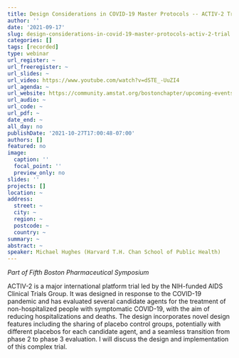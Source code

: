 ```yaml
---
title: Design Considerations in COVID-19 Master Protocols -- ACTIV-2 Trial
author: ''
date: '2021-09-17'
slug: design-considerations-in-covid-19-master-protocols-activ-2-trial
categories: []
tags: [recorded]
type: webinar
url_register: ~
url_freeregister: ~
url_slides: ~
url_video: https://www.youtube.com/watch?v=dSTE_-UuZI4
url_agenda: ~
url_website: https://community.amstat.org/bostonchapter/upcoming-events/fifth-annual-boston-pharmaceutical-symposium2
url_audio: ~
url_code: ~
url_pdf: ~
date_end: ~
all_day: no
publishDate: '2021-10-27T17:00:48-07:00'
authors: []
featured: no
image:
  caption: ''
  focal_point: ''
  preview_only: no
slides: ''
projects: []
location: ~
address:
  street: ~
  city: ~
  region: ~
  postcode: ~
  country: ~
summary: ~
abstract: ~
speaker: Michael Hughes (Harvard T.H. Chan School of Public Health)
---
```

*Part of Fifth Boston Pharmaceutical Symposium*
<!--more-->
ACTIV-2 is a major international platform trial led by the NIH-funded AIDS Clinical Trials  Group.  It was designed in response to the COVID-19 pandemic and has evaluated several candidate agents for the treatment of non-hospitalized people with symptomatic COVID-19, with the aim of reducing hospitalizations and deaths.  The design incorporates novel design features including the sharing of placebo control groups, potentially with different placebos for each candidate agent, and a seamless transition from phase 2 to phase 3 evaluation.  I will discuss the design and implementation of this complex trial.